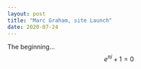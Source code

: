 ```yaml
---
layout: post
title: "Marc Graham, site Launch"
date: 2020-07-24
---
```


The beginning... $$e^{\pi i} +1 = 0$$
